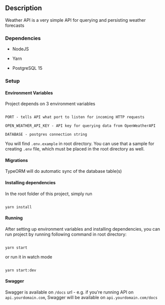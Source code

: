 
## Description

  

Weather API is a very simple API for querying and persisting weather forecasts

  
  

### Dependencies

- NodeJS

- Yarn

- PostgreSQL 15

  

### Setup

  

#### Environment Variables

Project depends on 3 environment variables

````

PORT - tells API what port to listen for incoming HTTP requests

OPEN_WEATHER_API_KEY - API key for querying data from OpenWeatherAPI

DATABASE - postgres connection string

````

  

You will find `.env.example` in root directory. You can use that a sample for creating `.env` file, which must be placed in the root directory as well.

  

#### Migrations

  

TypeORM will do automatic sync of the database table(s)

  

#### Installing dependencies

In the root folder of this project, simply run

  

````

yarn install

````

  

#### Running

After setting up environment variables and installing dependencies, you can run project by running following command in root directory:

````

yarn start

````

or run it in watch mode

````

yarn start:dev

````


#### Swagger
Swagger is available on `/docs` url - e.g. if you're running API on `api.yourdomain.com`, Swagger will be available on `api.yourdomain.com/docs` 
